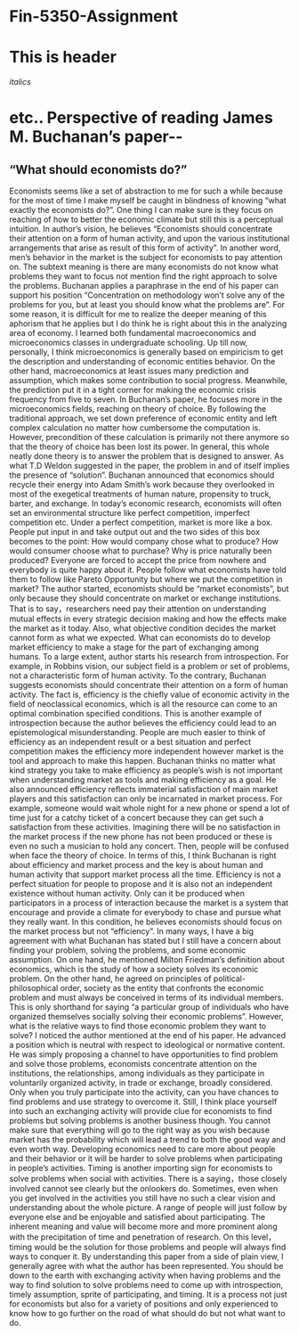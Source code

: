 # Fin-5350-Assignment

# This is header

_italics_

etc..
Perspective of reading James M. Buchanan’s paper--
=============================================
“What should economists do?”
-------------------------
Economists seems like a set of abstraction to me for such a while because for the most of time I make myself be caught in blindness of knowing “what exactly the economists do?”. One thing I can make sure is they focus on reaching of how to better the economic climate but still this is a perceptual intuition. In author’s vision, he believes “Economists should concentrate their attention on a form of human activity, and upon the various institutional arrangements that arise as result of this form of activity”. In another word, men’s behavior in the market is the subject for economists to pay attention on. The subtext meaning is there are many economists do not know what problems they want to focus not mention find the right approach to solve the problems. Buchanan applies a paraphrase in the end of his paper can support his position “Concentration on methodology won’t solve any of the problems for you, but at least you should know what the problems are”. For some reason, it is difficult for me to realize the deeper meaning of this aphorism that he applies but I do think he is right about this in the analyzing area of economy. 
 I learned both fundamental macroeconomics and microeconomics classes in undergraduate schooling. Up till now, personally, I think microeconomics is generally based on empiricism to get the description and understanding of economic entities behavior. On the other hand, macroeconomics at least issues many prediction and assumption, which makes some contribution to social progress. Meanwhile, the prediction put it in a tight corner for making the economic crisis frequency from five to seven. In Buchanan’s paper, he focuses more in the microeconomics fields, reaching on theory of choice. By following the traditional approach, we set down preference of economic entity and left complex calculation no matter how cumbersome the computation is. However, precondition of these calculation is primarily not there anymore so that the theory of choice has been lost its power. In general, this whole neatly done theory is to answer the problem that is designed to answer. As what T.D Weldon suggested in the paper, the problem in and of itself implies the presence of “solution”.
 Buchanan announced that economics should recycle their energy into Adam Smith’s work because they overlooked in most of the exegetical treatments of human nature, propensity to truck, barter, and exchange. In today’s economic research, economists will often set an environmental structure like perfect competition, imperfect competition etc. Under a perfect competition, market is more like a box. People put input in and take output out and the two sides of this box becomes to the point: How would company chose what to produce? How would consumer choose what to purchase? Why is price naturally been produced? Everyone are forced to accept the price from nowhere and everybody is quite happy about it. People follow what economists have told them to follow like Pareto Opportunity but where we put the competition in market? The author started, economists should be “market economists”, but only because they should concentrate on market or exchange institutions. That is to say，researchers need pay their attention on understanding mutual effects in every strategic decision making and how the effects make the market as it today. Also, what objective condition decides the market cannot form as what we expected. What can economists do to develop market efficiency to make a stage for the part of exchanging among humans. 
   To a large extent, author starts his research from introspection. For example, in Robbins vision, our subject field is a problem or set of problems, not a characteristic form of human activity. To the contrary, Buchanan suggests economists should concentrate their attention on a form of human activity. The fact is, efficiency is the chiefly value of economic activity in the field of neoclassical economics, which is all the resource can come to an optimal combination specified conditions. This is another example of introspection because the author believes the efficiency could lead to an epistemological misunderstanding. People are much easier to think of efficiency as an independent result or a best situation and perfect competition makes the efficiency more independent however market is the tool and approach to make this happen. Buchanan thinks no matter what kind strategy you take to make efficiency as people’s wish is not important when understanding market as tools and making efficiency as a goal. He also announced efficiency reflects immaterial satisfaction of main market players and this satisfaction can only be incarnated in market process. For example, someone would wait whole night for a new phone or spend a lot of time just for a catchy ticket of a concert because they can get such a satisfaction from these activities. Imagining there will be no satisfaction in the market process if the new phone has not been produced or these is even no such a musician to hold any concert. Then, people will be confused when face the theory of choice. In terms of this, I think Buchanan is right about efficiency and market process and the key is about human and human activity that support market process all the time. Efficiency is not a perfect situation for people to propose and it is also not an independent existence without human activity. Only can it be produced when participators in a process of interaction because the market is a system that encourage and provide a climate for everybody to chase and pursue what they really want. In this condition, he believes economists should focus on the market process but not “efficiency”.
   In many ways, I have a big agreement with what Buchanan has stated but I still have a concern about finding your problem, solving the problems, and some economic assumption. On one hand, he mentioned Milton Friedman’s definition about economics, which is the study of how a society solves its economic problem. On the other hand, he agreed on principles of political-philosophical order, society as the entity that confronts the economic problem and must always be conceived in terms of its individual members. This is only shorthand for saying “a particular group of individuals who have organized themselves socially solving their economic problems”. However, what is the relative ways to find those economic problem they want to solve? I noticed the author mentioned at the end of his paper. He advanced a position which is neutral with respect to ideological or normative content. He was simply proposing a channel to have opportunities to find problem and solve those problems, economists concentrate attention on the institutions, the relationships, among individuals as they participate in voluntarily organized activity, in trade or exchange, broadly considered. Only when you truly participate into the activity, can you have chances to find problems and use strategy to overcome it. Still, I think place yourself into such an exchanging activity will provide clue for economists to find problems but solving problems is another business though. You cannot make sure that everything will go to the right way as you wish because market has the probability which will lead a trend to both the good way and even worth way. Developing economics need to care more about people and their behavior or it will be harder to solve problems when participating in people’s activities.
   Timing is another importing sign for economists to solve problems when social with activities. There is a saying，those closely involved cannot see clearly but the onlookers do. Sometimes, even when you get involved in the activities you still have no such a clear vision and understanding about the whole picture. A range of people will just follow by everyone else and be enjoyable and satisfied about participating. The inherent meaning and value will become more and more prominent along with the precipitation of time and penetration of research. On this level，timing would be the solution for those problems and people will always find ways to conquer it. By understanding this paper from a side of plain view, I generally agree with what the author has been represented. You should be down to the earth with exchanging activity when having problems and the way to find solution to solve problems need to come up with introspection, timely assumption, sprite of participating, and timing. It is a process not just for economists but also for a variety of positions and only experienced to know how to go further on the road of what should do but not what want to do.
